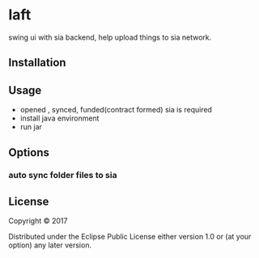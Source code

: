 # laft

swing ui with sia backend, help upload things to sia network.

## Installation


## Usage

* opened , synced, funded(contract formed) sia is required
* install java environment
* run jar


## Options

### auto sync folder files to sia



## License

Copyright © 2017

Distributed under the Eclipse Public License either version 1.0 or (at
your option) any later version.
